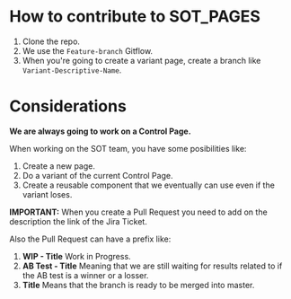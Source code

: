# How to contribute to SOT_PAGES
1. Clone the repo.
2. We use the `Feature-branch` Gitflow.
3. When you're going to create a variant page, create a branch like `Variant-Descriptive-Name`.

# Considerations
**We are always going to work on a Control Page.**

When working on the SOT team, you have some posibilities like:
1. Create a new page.
2. Do a variant of the current Control Page.
3. Create a reusable component that we eventually can use even if the variant loses.

**IMPORTANT:** When you create a Pull Request you need to add on the description the link of the Jira Ticket. 

Also the Pull Request can have a prefix like:

1. **WIP - Title** Work in Progress.
2. **AB Test - Title** Meaning that we are still waiting for results related to if the AB test is a winner or a losser.
3. **Title** Means that the branch is ready to be merged into master.
